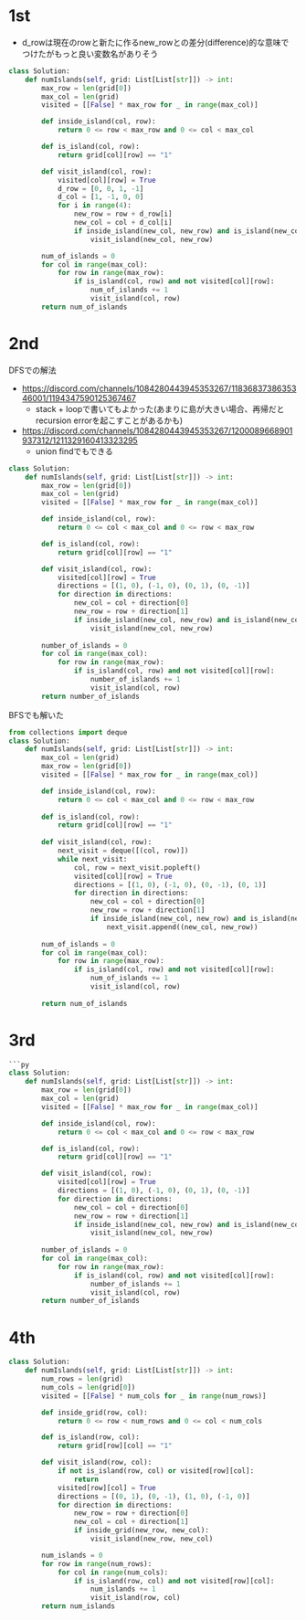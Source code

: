 # 1st
- d_rowは現在のrowと新たに作るnew_rowとの差分(difference)的な意味でつけたがもっと良い変数名がありそう
```py
class Solution:
    def numIslands(self, grid: List[List[str]]) -> int:
        max_row = len(grid[0])
        max_col = len(grid)
        visited = [[False] * max_row for _ in range(max_col)]

        def inside_island(col, row):
            return 0 <= row < max_row and 0 <= col < max_col

        def is_island(col, row):
            return grid[col][row] == "1"

        def visit_island(col, row):
            visited[col][row] = True
            d_row = [0, 0, 1, -1]
            d_col = [1, -1, 0, 0]
            for i in range(4): 
                new_row = row + d_row[i]
                new_col = col + d_col[i]
                if inside_island(new_col, new_row) and is_island(new_col, new_row) and not visited[new_col][new_row]:
                    visit_island(new_col, new_row)

        num_of_islands = 0
        for col in range(max_col):
            for row in range(max_row):
                if is_island(col, row) and not visited[col][row]:
                    num_of_islands += 1
                    visit_island(col, row)
        return num_of_islands
```

# 2nd
DFSでの解法
- https://discord.com/channels/1084280443945353267/1183683738635346001/1194347590125367467
  - stack + loopで書いてもよかった(あまりに島が大きい場合、再帰だとrecursion errorを起こすことがあるかも)
- https://discord.com/channels/1084280443945353267/1200089668901937312/1211329160413323295
  - union findでもできる
```py
class Solution:
    def numIslands(self, grid: List[List[str]]) -> int:
        max_row = len(grid[0])
        max_col = len(grid)
        visited = [[False] * max_row for _ in range(max_col)]

        def inside_island(col, row):
            return 0 <= col < max_col and 0 <= row < max_row

        def is_island(col, row):
            return grid[col][row] == "1"

        def visit_island(col, row):
            visited[col][row] = True
            directions = [(1, 0), (-1, 0), (0, 1), (0, -1)]
            for direction in directions:
                new_col = col + direction[0]
                new_row = row + direction[1]
                if inside_island(new_col, new_row) and is_island(new_col, new_row) and not visited[new_col][new_row]:
                    visit_island(new_col, new_row)
        
        number_of_islands = 0
        for col in range(max_col):
            for row in range(max_row):
                if is_island(col, row) and not visited[col][row]:
                    number_of_islands += 1
                    visit_island(col, row)
        return number_of_islands       
```

BFSでも解いた
```py
from collections import deque
class Solution:
    def numIslands(self, grid: List[List[str]]) -> int:
        max_col = len(grid)
        max_row = len(grid[0])
        visited = [[False] * max_row for _ in range(max_col)]

        def inside_island(col, row):
            return 0 <= col < max_col and 0 <= row < max_row
        
        def is_island(col, row):
            return grid[col][row] == "1"
        
        def visit_island(col, row):
            next_visit = deque([(col, row)])
            while next_visit:
                col, row = next_visit.popleft()
                visited[col][row] = True
                directions = [(1, 0), (-1, 0), (0, -1), (0, 1)]
                for direction in directions:
                    new_col = col + direction[0]
                    new_row = row + direction[1]
                    if inside_island(new_col, new_row) and is_island(new_col, new_row) and not visited[new_col][new_row]:
                        next_visit.append((new_col, new_row))
       
        num_of_islands = 0
        for col in range(max_col):
            for row in range(max_row):
                if is_island(col, row) and not visited[col][row]:
                    num_of_islands += 1
                    visit_island(col, row)
        
        return num_of_islands
```

# 3rd
```py
```py
class Solution:
    def numIslands(self, grid: List[List[str]]) -> int:
        max_row = len(grid[0])
        max_col = len(grid)
        visited = [[False] * max_row for _ in range(max_col)]

        def inside_island(col, row):
            return 0 <= col < max_col and 0 <= row < max_row

        def is_island(col, row):
            return grid[col][row] == "1"

        def visit_island(col, row):
            visited[col][row] = True
            directions = [(1, 0), (-1, 0), (0, 1), (0, -1)]
            for direction in directions:
                new_col = col + direction[0]
                new_row = row + direction[1]
                if inside_island(new_col, new_row) and is_island(new_col, new_row) and not visited[new_col][new_row]:
                    visit_island(new_col, new_row)
        
        number_of_islands = 0
        for col in range(max_col):
            for row in range(max_row):
                if is_island(col, row) and not visited[col][row]:
                    number_of_islands += 1
                    visit_island(col, row)
        return number_of_islands       
```
# 4th
```py
class Solution:
    def numIslands(self, grid: List[List[str]]) -> int:
        num_rows = len(grid)
        num_cols = len(grid[0])
        visited = [[False] * num_cols for _ in range(num_rows)]

        def inside_grid(row, col):
            return 0 <= row < num_rows and 0 <= col < num_cols

        def is_island(row, col):
            return grid[row][col] == "1"

        def visit_island(row, col):
            if not is_island(row, col) or visited[row][col]:
                return
            visited[row][col] = True
            directions = [(0, 1), (0, -1), (1, 0), (-1, 0)]
            for direction in directions:
                new_row = row + direction[0]
                new_col = col + direction[1]
                if inside_grid(new_row, new_col):
                    visit_island(new_row, new_col)

        num_islands = 0
        for row in range(num_rows):
            for col in range(num_cols):
                if is_island(row, col) and not visited[row][col]:
                    num_islands += 1
                    visit_island(row, col)
        return num_islands                     
```